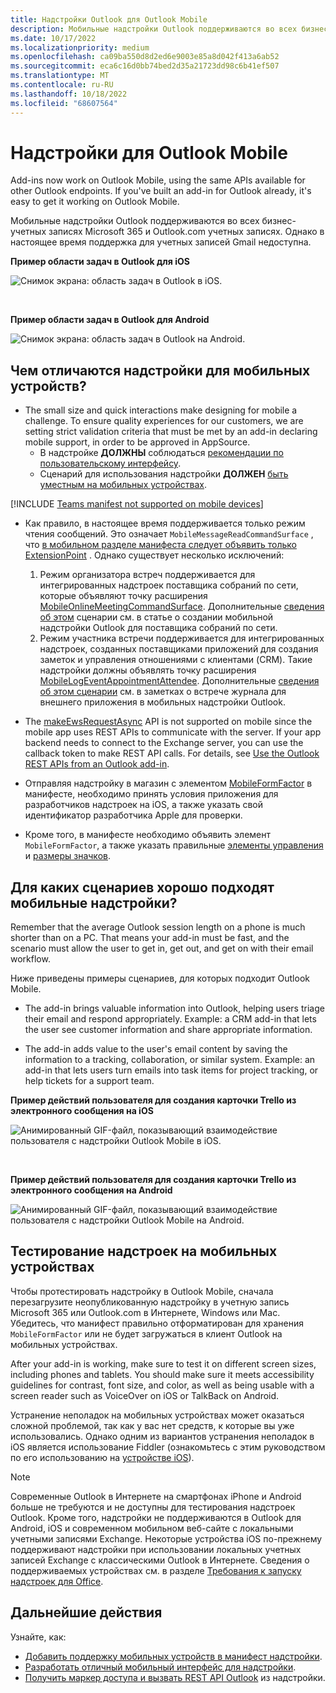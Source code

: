 ```yaml
---
title: Надстройки Outlook для Outlook Mobile
description: Мобильные надстройки Outlook поддерживаются во всех бизнес-учетных записях Microsoft 365 и Outlook.com учетных записях.
ms.date: 10/17/2022
ms.localizationpriority: medium
ms.openlocfilehash: ca09ba550d8d2ed6e9003e85a8d042f413a6ab52
ms.sourcegitcommit: eca6c16d0bb74bed2d35a21723dd98c6b41ef507
ms.translationtype: MT
ms.contentlocale: ru-RU
ms.lasthandoff: 10/18/2022
ms.locfileid: "68607564"
---
```

# <a name="add-ins-for-outlook-mobile"></a>Надстройки для Outlook Mobile

Add-ins now work on Outlook Mobile, using the same APIs available for other Outlook endpoints. If you've built an add-in for Outlook already, it's easy to get it working on Outlook Mobile.

Мобильные надстройки Outlook поддерживаются во всех бизнес-учетных записях Microsoft 365 и Outlook.com учетных записях. Однако в настоящее время поддержка для учетных записей Gmail недоступна.

**Пример области задач в Outlook для iOS**

![Снимок экрана: область задач в Outlook в iOS.](../images/outlook-mobile-addin-taskpane.png)

<br/>

**Пример области задач в Outlook для Android**

![Снимок экрана: область задач в Outlook на Android.](../images/outlook-mobile-addin-taskpane-android.png)

## <a name="whats-different-on-mobile"></a>Чем отличаются надстройки для мобильных устройств?

- The small size and quick interactions make designing for mobile a challenge. To ensure quality experiences for our customers, we are setting strict validation criteria that must be met by an add-in declaring mobile support, in order to be approved in AppSource.
  - В надстройке **ДОЛЖНЫ** соблюдаться [рекомендации по пользовательскому интерфейсу](outlook-addin-design.md).
  - Сценарий для использования надстройки **ДОЛЖЕН** [быть уместным на мобильных устройствах](#what-makes-a-good-scenario-for-mobile-add-ins).

[!INCLUDE [Teams manifest not supported on mobile devices](../includes/no-mobile-with-json-note.md)]

- Как правило, в настоящее время поддерживается только режим чтения сообщений. Это означает `MobileMessageReadCommandSurface` , что [в мобильном разделе манифеста следует объявить только ExtensionPoint](/javascript/api/manifest/extensionpoint#mobilemessagereadcommandsurface) . Однако существует несколько исключений:
  1. Режим организатора встреч поддерживается для интегрированных надстроек поставщика собраний по сети, которые объявляют точку расширения [MobileOnlineMeetingCommandSurface](/javascript/api/manifest/extensionpoint#mobileonlinemeetingcommandsurface). Дополнительные [сведения об этом](online-meeting.md) сценарии см. в статье о создании мобильной надстройки Outlook для поставщика собраний по сети.
  1. Режим участника встречи поддерживается для интегрированных надстроек, созданных поставщиками приложений для создания заметок и управления отношениями с клиентами (CRM). Такие надстройки должны объявлять точку расширения [MobileLogEventAppointmentAttendee](/javascript/api/manifest/extensionpoint#mobilelogeventappointmentattendee). Дополнительные [сведения об этом сценарии](mobile-log-appointments.md) см. в заметках о встрече журнала для внешнего приложения в мобильных надстройки Outlook.

- The [makeEwsRequestAsync](/javascript/api/requirement-sets/outlook/preview-requirement-set/office.context.mailbox#methods) API is not supported on mobile since the mobile app uses REST APIs to communicate with the server. If your app backend needs to connect to the Exchange server, you can use the callback token to make REST API calls. For details, see [Use the Outlook REST APIs from an Outlook add-in](use-rest-api.md).

- Отправляя надстройку в магазин с элементом [MobileFormFactor](/javascript/api/manifest/mobileformfactor) в манифесте, необходимо принять условия приложения для разработчиков надстроек на iOS, а также указать свой идентификатор разработчика Apple для проверки.

- Кроме того, в манифесте необходимо объявить элемент `MobileFormFactor`, а также указать правильные [элементы управления](/javascript/api/manifest/control) и [размеры значков](/javascript/api/manifest/icon).

## <a name="what-makes-a-good-scenario-for-mobile-add-ins"></a>Для каких сценариев хорошо подходят мобильные надстройки?

Remember that the average Outlook session length on a phone is much shorter than on a PC. That means your add-in must be fast, and the scenario must allow the user to get in, get out, and get on with their email workflow.

Ниже приведены примеры сценариев, для которых подходит Outlook Mobile.

- The add-in brings valuable information into Outlook, helping users triage their email and respond appropriately. Example: a CRM add-in that lets the user see customer information and share appropriate information.

- The add-in adds value to the user's email content by saving the information to a tracking, collaboration, or similar system. Example: an add-in that lets users turn emails into task items for project tracking, or help tickets for a support team.

**Пример действий пользователя для создания карточки Trello из электронного сообщения на iOS**

![Анимированный GIF-файл, показывающий взаимодействие пользователя с надстройки Outlook Mobile в iOS.](../images/outlook-mobile-addin-interaction.gif)

<br/>

**Пример действий пользователя для создания карточки Trello из электронного сообщения на Android**

![Анимированный GIF-файл, показывающий взаимодействие пользователя с надстройки Outlook Mobile на Android.](../images/outlook-mobile-addin-interaction-android.gif)

## <a name="testing-your-add-ins-on-mobile"></a>Тестирование надстроек на мобильных устройствах

Чтобы протестировать надстройку в Outlook Mobile, [](sideload-outlook-add-ins-for-testing.md) сначала перезагрузите неопубликованную надстройку в учетную запись Microsoft 365 или Outlook.com в Интернете, Windows или Mac. Убедитесь, что манифест правильно отформатирован для хранения `MobileFormFactor` или не будет загружаться в клиент Outlook на мобильных устройствах.

After your add-in is working, make sure to test it on different screen sizes, including phones and tablets. You should make sure it meets accessibility guidelines for contrast, font size, and color, as well as being usable with a screen reader such as VoiceOver on iOS or TalkBack on Android.

Устранение неполадок на мобильных устройствах может оказаться сложной проблемой, так как у вас нет средств, к которые вы уже использовались. Однако одним из вариантов устранения неполадок в iOS является использование Fiddler (ознакомьтесь с этим руководством по его использованию на [устройстве iOS](https://www.telerik.com/blogs/using-fiddler-with-apple-ios-devices)).

> [!NOTE]
> Современные Outlook в Интернете на смартфонах iPhone и Android больше не требуются и не доступны для тестирования надстроек Outlook. Кроме того, надстройки не поддерживаются в Outlook для Android, iOS и современном мобильном веб-сайте с локальными учетными записями Exchange. Некоторые устройства iOS по-прежнему поддерживают надстройки при использовании локальных учетных записей Exchange с классическими Outlook в Интернете. Сведения о поддерживаемых устройствах см. в разделе [Требования к запуску надстроек для Office](../concepts/requirements-for-running-office-add-ins.md#client-requirements-non-windows-smartphone-and-tablet).

## <a name="next-steps"></a>Дальнейшие действия

Узнайте, как:

- [Добавить поддержку мобильных устройств в манифест надстройки](add-mobile-support.md).
- [Разработать отличный мобильный интерфейс для надстройки](outlook-addin-design.md).
- [Получить маркер доступа и вызвать REST API Outlook](use-rest-api.md) из надстройки.
